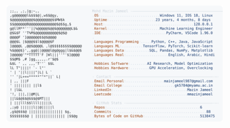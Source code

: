<picture>
  <source srcset="https://raw.githubusercontent.com/mmazinjameel/mmazinjameel/main/dark_mode.svg?v=1741868328" media="(prefers-color-scheme: dark)">
  <img src="https://raw.githubusercontent.com/mmazinjameel/mmazinjameel/main/light_mode.svg?v=1741868328">
</picture>
